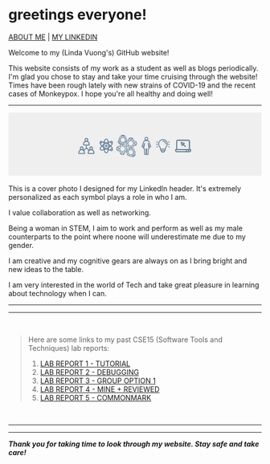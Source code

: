 # **greetings everyone!**

[ABOUT ME](https://lhvuong11.github.io/lhvuong/about-me)       |
[MY LINKEDIN](https://www.linkedin.com/in/linda-vuong-3664821ba/) 

Welcome to my (Linda Vuong's) GitHub website! 

This website consists of my work as a student as well as blogs periodically. I'm glad you chose to stay and take your time cruising through the website! Times have been rough lately with new strains of COVID-19 and the recent cases of Monkeypox. I hope you're all healthy and doing well!
  
  --- 
  ![Image](linkedin.jpg)

This is a cover photo I designed for my LinkedIn header. It's extremely personalized as each symbol plays a role in who I am.

I value collaboration as well as networking. 

Being a woman in STEM, I aim to work and perform as well as my male counterparts to the point where noone will underestimate me due to my gender.

I am creative and my cognitive gears are always on as I bring bright and new ideas to the table.

I am very interested in the world of Tech and take great pleasure in learning about technology when I can.

  --- 
  ---

  &nbsp;
  
  > Here are some links to my past CSE15 (Software Tools and Techniques) lab reports: 
  >  1. [LAB REPORT 1 - TUTORIAL ](https://lhvuong11.github.io/cse15L-lab-reports/lab-report-1-week-2.html)
  > 2. [LAB REPORT 2 - DEBUGGING ](https://lhvuong11.github.io/cse15L-lab-reports/lab-report-2-week-4.html)
  > 3. [LAB REPORT 3 - GROUP OPTION 1 ](https://lhvuong11.github.io/cse15L-lab-reports/lab-report-3-week-6.html)
  > 4. [LAB REPORT 4 - MINE + REVIEWED ](https://lhvuong11.github.io/cse15L-lab-reports/lab-report-4-week-8.html)
  > 5. [LAB REPORT 5 - COMMONMARK](https://lhvuong11.github.io/cse15L-lab-reports/lab-report-5-week-10.html)

  &nbsp;

--- 
---

***Thank you for taking time to look through my website. Stay safe and take care!***